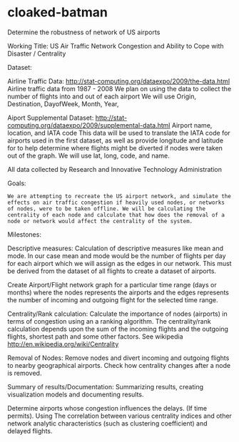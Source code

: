 cloaked-batman
==============

Determine the robustness of network of US airports

Working Title: 
US Air Traffic Network Congestion and Ability to Cope with Disaster / Centrality

Dataset: 

Airline Traffic Data: http://stat-computing.org/dataexpo/2009/the-data.html
Airline traffic data from 1987 - 2008
We plan on using the data to collect the number of flights into and out of each airport
We will use Origin, Destination, DayofWeek, Month, Year, 

Aiport Supplemental Dataset: http://stat-computing.org/dataexpo/2009/supplemental-data.html
Airport name, location, and IATA code
This data will be used to translate the IATA code for airports used in the first dataset, as well as provide longitude and latitude for to help determine where flights might be diverted if nodes were taken out of the graph.
We will use lat, long, code, and name.

All data collected by Research and Innovative Technology Administration


Goals:

	We are attempting to recreate the US airport network, and simulate the effects on air traffic congestion if heavily used nodes, or networks of nodes, were to be taken offline. We will be calculating the centrality of each node and calculate that how does the removal of a node or network would affect the centrality of the system.



Milestones:

Descriptive measures: Calculation of descriptive measures like mean and mode. In our case mean and mode would be the number of flights per day for each airport which we will assign as the edges in our network.  This must be derived from the dataset of all flights to create a dataset of airports.

Create Airport/Flight network graph for a particular time range (days or months) where the nodes represents the airports and the edges represents the number of incoming and outgoing flight for the selected time range.

Centrality/Rank calculation: Calculate the importance of nodes (airports) in terms of congestion using an a ranking algorithm. The centrality/rank calculation depends upon the sum of the incoming flights and the outgoing flights, shortest path and some other factors. See wikipedia http://en.wikipedia.org/wiki/Centrality

Removal of Nodes:  Remove nodes and divert incoming and outgoing flights to nearby geographical airports.  Check how centrality changes after a node is removed. 

Summary of results/Documentation: Summarizing results, creating visualization models and documenting results.

Determine airports whose congestion influences the delays. (If time permits). Using The correlation between various centrality indices and other network analytic characteristics (such as clustering coefficient) and delayed flights.

